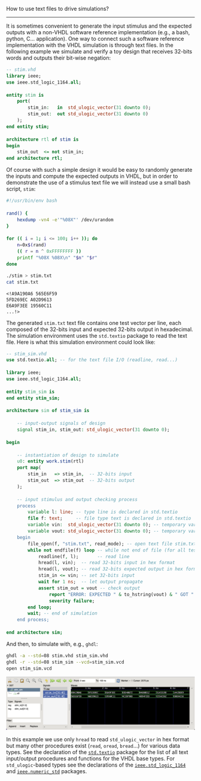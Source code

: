 <!--
Copyright © Telecom Paris
Copyright © Renaud Pacalet (renaud.pacalet@telecom-paris.fr)

This file must be used under the terms of the CeCILL. This source
file is licensed as described in the file COPYING, which you should
have received as part of this distribution. The terms are also
available at:
https://cecill.info/licences/Licence_CeCILL_V2.1-en.html
-->

How to use text files to drive simulations?

---

It is sometimes convenient to generate the input stimulus and the expected outputs with a non-VHDL software reference implementation (e.g., a bash, python, C… application).
One way to connect such a software reference implementation with the VHDL simulation is through text files.
In the following example we simulate and verify a toy design that receives 32-bits words and outputs their bit-wise negation:

```vhdl
-- stim.vhd
library ieee;
use ieee.std_logic_1164.all;

entity stim is
    port(
        stim_in:   in  std_ulogic_vector(31 downto 0);
        stim_out:  out std_ulogic_vector(31 downto 0)
    );
end entity stim;

architecture rtl of stim is
begin
    stim_out  <= not stim_in;
end architecture rtl;
```

Of course with such a simple design it would be easy to randomly generate the inputs and compute the expected outputs in VHDL, but in order to demonstrate the use of a stimulus text file we will instead use a small bash script, `stim`:

```bash
#!/usr/bin/env bash

rand() {
    hexdump -vn4 -e'"%08X"' /dev/urandom
}

for (( i = 1; i <= 100; i++ )); do
    n=0x$(rand)
    (( r = n ^ 0xFFFFFFFF ))
    printf "%08X %08X\n" "$n" "$r"
done
```

```bash
./stim > stim.txt
cat stim.txt
```

```escape
<!A9A190A6 565E6F59
5FD269EC A02D9613
E6A9F3EE 19560C11
...!>
```

The generated `stim.txt` text file contains one test vector per line, each composed of the 32-bits input and expected 32-bits output in hexadecimal.
The simulation environment uses the `std.textio` package to read the text file.
Here is what this simulation environment could look like:

```vhdl
-- stim_sim.vhd
use std.textio.all; -- for the text file I/O (readline, read...)

library ieee;
use ieee.std_logic_1164.all;

entity stim_sim is
end entity stim_sim;

architecture sim of stim_sim is

    -- input-output signals of design
    signal stim_in, stim_out: std_ulogic_vector(31 downto 0);

begin

    -- instantiation of design to simulate
    u0: entity work.stim(rtl)
    port map(
        stim_in   => stim_in,  -- 32-bits input
        stim_out  => stim_out  -- 32-bits output
    );

    -- input stimulus and output checking process
    process
        variable l: line; -- type line is declared in std.textio
        file f: text;     -- file type text is declared in std.textio
        variable vin:  std_ulogic_vector(31 downto 0); -- temporary variable to read inputs
        variable vout: std_ulogic_vector(31 downto 0); -- temporary variable to read outputs
    begin
        file_open(f, "stim.txt", read_mode); -- open text file stim.txt in read mode
        while not endfile(f) loop -- while not end of file (for all test vectors)
            readline(f, l);       -- read line
            hread(l, vin);  -- read 32-bits input in hex format
            hread(l, vout); -- read 32-bits expected output in hex format
            stim_in <= vin; -- set 32-bits input
            wait for 1 ns;  -- let output propagate
            assert stim_out = vout -- check output
                report "ERROR: EXPECTED " & to_hstring(vout) & " GOT " & to_hstring(stim_out)
                severity failure;
        end loop;
        wait; -- end of simulation
    end process;

end architecture sim;
```

And then, to simulate with, e.g., `ghdl`:

```bash
ghdl -a --std=08 stim.vhd stim_sim.vhd
ghdl -r --std=08 stim_sim --vcd=stim_sim.vcd
open stim_sim.vcd
```

![Simulation waveforms](../../images/stim.png)

In this example we use only `hread` to read `std_ulogic_vector` in hex format but many other procedures exist (`read`, `oread`, `bread`…) for various data types.
See the declaration of the [`std.textio`](/doc/data/textio.vhd) package for the list of all text input/output procedures and functions for the VHDL base types.
For `std_ulogic`-based types see the declarations of the [`ieee.std_logic_1164`](/doc/data/std_logic_1164.vhd) and [`ieee.numeric_std`](/doc/data/numeric_std.vhd) packages.

<!-- vim: set tabstop=4 softtabstop=4 shiftwidth=4 expandtab textwidth=0: -->
